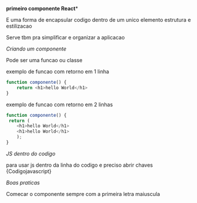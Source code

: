 **primeiro componente React***

E uma forma de encapsular codigo dentro de um unico elemento
estrutura e estilizacao

Serve tbm pra simplificar e organizar a aplicacao


*Criando um componente*

Pode ser uma funcao ou classe

exemplo de funcao com retorno em 1 linha

```js
function componente() {
    return <h1>hello World</h1>
}
```

exemplo de funcao com retorno em 2 linhas

```js
function componente() {
 return (
    <h1>hello World</h1>
    <h1>hello World</h1>
    );
}
```
*JS dentro do codigo*

para usar js dentro da linha do codigo e preciso abrir chaves {Codigojavascript}



*Boas praticas*

Comecar o componente sempre com a primeira letra maiuscula
